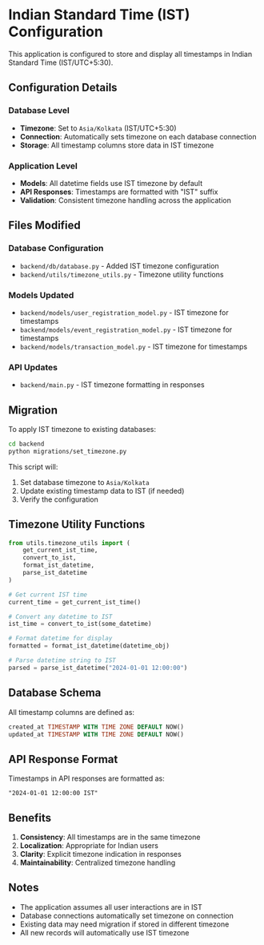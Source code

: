 # Indian Standard Time (IST) Configuration

This application is configured to store and display all timestamps in Indian Standard Time (IST/UTC+5:30).

## Configuration Details

### Database Level
- **Timezone**: Set to `Asia/Kolkata` (IST/UTC+5:30)
- **Connection**: Automatically sets timezone on each database connection
- **Storage**: All timestamp columns store data in IST timezone

### Application Level
- **Models**: All datetime fields use IST timezone by default
- **API Responses**: Timestamps are formatted with "IST" suffix
- **Validation**: Consistent timezone handling across the application

## Files Modified

### Database Configuration
- `backend/db/database.py` - Added IST timezone configuration
- `backend/utils/timezone_utils.py` - Timezone utility functions

### Models Updated
- `backend/models/user_registration_model.py` - IST timezone for timestamps
- `backend/models/event_registration_model.py` - IST timezone for timestamps  
- `backend/models/transaction_model.py` - IST timezone for timestamps

### API Updates
- `backend/main.py` - IST timezone formatting in responses

## Migration

To apply IST timezone to existing databases:

```bash
cd backend
python migrations/set_timezone.py
```

This script will:
1. Set database timezone to `Asia/Kolkata`
2. Update existing timestamp data to IST (if needed)
3. Verify the configuration

## Timezone Utility Functions

```python
from utils.timezone_utils import (
    get_current_ist_time,
    convert_to_ist,
    format_ist_datetime,
    parse_ist_datetime
)

# Get current IST time
current_time = get_current_ist_time()

# Convert any datetime to IST
ist_time = convert_to_ist(some_datetime)

# Format datetime for display
formatted = format_ist_datetime(datetime_obj)

# Parse datetime string to IST
parsed = parse_ist_datetime("2024-01-01 12:00:00")
```

## Database Schema

All timestamp columns are defined as:
```sql
created_at TIMESTAMP WITH TIME ZONE DEFAULT NOW()
updated_at TIMESTAMP WITH TIME ZONE DEFAULT NOW()
```

## API Response Format

Timestamps in API responses are formatted as:
```
"2024-01-01 12:00:00 IST"
```

## Benefits

1. **Consistency**: All timestamps are in the same timezone
2. **Localization**: Appropriate for Indian users
3. **Clarity**: Explicit timezone indication in responses
4. **Maintainability**: Centralized timezone handling

## Notes

- The application assumes all user interactions are in IST
- Database connections automatically set timezone on connection
- Existing data may need migration if stored in different timezone
- All new records will automatically use IST timezone
